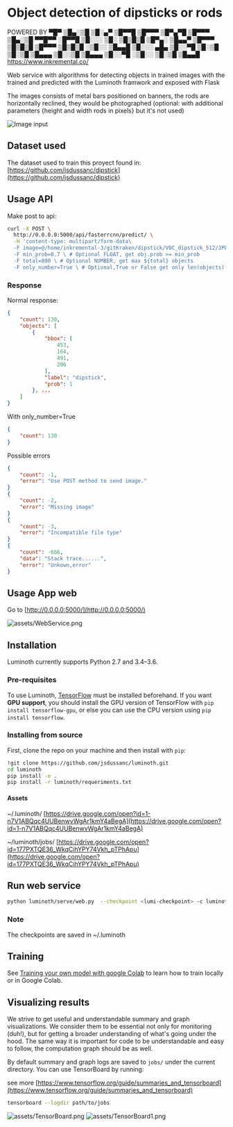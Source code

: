 # Object detection of dipsticks or rods

POWERED BY
▀█▀ ▒█▄░▒█ ▒█░▄▀ ▒█▀▀█ ▒█▀▀▀ ▒█▀▄▀█ ▒█▀▀▀ ▒█▄░▒█ ▀▀█▀▀ ░█▀▀█ ▒█░░░
▒█░ ▒█▒█▒█ ▒█▀▄░ ▒█▄▄▀ ▒█▀▀▀ ▒█▒█▒█ ▒█▀▀▀ ▒█▒█▒█ ░▒█░░ ▒█▄▄█ ▒█░░░
▄█▄ ▒█░░▀█ ▒█░▒█ ▒█░▒█ ▒█▄▄▄ ▒█░░▒█ ▒█▄▄▄ ▒█░░▀█ ░▒█░░ ▒█░▒█ ▒█▄▄█
https://www.inkremental.co/

Web service with algorithms for detecting objects in trained images with the trained and predicted with the Luminoth framwork and exposed with Flask

The images consists of metal bars positioned on banners, the rods are horizontally reclined, they would be photographed (optional: with additional parameters {height and width rods in pixels} but it's not used)

![Image input](assets/train_image25.jpg)

## Dataset used

The dataset used to train this proyect found in:
[https://github.com/jsdussanc/dipstick](https://github.com/jsdussanc/dipstick)

## Usage API

Make post to api:

```bash
curl -X POST \
  http://0.0.0.0:5000/api/fasterrcnn/predict/ \
  -H 'content-type: multipart/form-data\
  -F image=@/home/inkremental-3/gitKraken/dipstick/VOC_dipstick_512/JPEGImages/valid_task_image39.jpg \ # Required
  -F min_prob=0.7 \ # Optional FLOAT, get obj.prob >= min_prob
  -F total=800 \ # Optional NUMBER, get max ${total} objects 
  -F only_number=True \ # Optional,True or False get only len(objects)
```

### Response

Normal response:

```json
{
    "count": 130,
    "objects": [
        {
            "bbox": [
                453,
                164,
                491,
                206
            ],
            "label": "dipstick",
            "prob": 1
        }, ...
    ]
}
```

With only_number=True

```json
{
    "count": 130
}
```

Possible errors

```json
{
    "count": -1,
    "error": "Use POST method to send image."
}
{
    "count": -2,
    "error": "Missing image"
}
{
    "count": -3,
    "error": "Incompatible file type"
}
{
    "count": -666,
    "data": "Stack trace......",
    "error": "Unkown,error"
}
```

## Usage App web

Go to [http://0.0.0.0:5000/](http://0.0.0.0:5000/)

![assets/WebService.png](assets/WebService.png)

## Installation

Luminoth currently supports Python 2.7 and 3.4–3.6.

### Pre-requisites

To use Luminoth, [TensorFlow](https://www.tensorflow.org/install/) must be installed beforehand. If you want **GPU support**, you should install the GPU version of TensorFlow with `pip install tensorflow-gpu`, or else you can use the CPU version using `pip install tensorflow`.

### Installing from source

First, clone the repo on your machine and then install with `pip`:

```bash
!git clone https://github.com/jsdussanc/luminoth.git
cd luminoth
pip install -e .
pip install -r luminoth/requeriments.txt
```

#### Assets

~/.luminoth/ [https://drive.google.com/open?id=1-n7V1ABQqc4UUBenwvWgAr1kmY4aBegA](https://drive.google.com/open?id=1-n7V1ABQqc4UUBenwvWgAr1kmY4aBegA)

~/luminoth/jobs/ [https://drive.google.com/open?id=177PXTQE36_WkqCihYPY74Vkh_pTPhApu](https://drive.google.com/open?id=177PXTQE36_WkqCihYPY74Vkh_pTPhApu)

## Run web service

```bash
python luminoth/serve/web.py  --checkpoint <lumi-checkpoint> -c luminoth/examples/config_fasterrcnn_colab.yml
```

### Note

The checkpoints are saved in ~/.luminoth

## Training

See [Training your own model with google Colab](https://colab.research.google.com/drive/1jTOAqXUtvTUX-qImQUp-4gLIT7DYFrLy) to learn how to train locally or in Google Colab.

## Visualizing results

We strive to get useful and understandable summary and graph visualizations. We consider them to be essential not only for monitoring (duh!), but for getting a broader understanding of what's going under the hood. The same way it is important for code to be understandable and easy to follow, the computation graph should be as well.

By default summary and graph logs are saved to `jobs/` under the current directory. You can use TensorBoard by running:

see more [https://www.tensorflow.org/guide/summaries_and_tensorboard](https://www.tensorflow.org/guide/summaries_and_tensorboard)

```bash
tensorboard --logdir path/to/jobs
```

![assets/TensorBoard.png](assets/TensorBoard.png)
![assets/TensorBoard1.png](assets/TensorBoard1.png)
